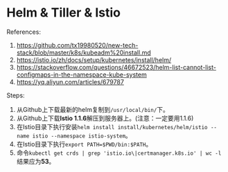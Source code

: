 # Helm & Tiller & Istio

References:

1. https://github.com/tx19980520/new-tech-stack/blob/master/k8s/kubeadm%20install.md
2. https://istio.io/zh/docs/setup/kubernetes/install/helm/
3. https://stackoverflow.com/questions/46672523/helm-list-cannot-list-configmaps-in-the-namespace-kube-system
4. https://yq.aliyun.com/articles/679787

Steps:

1. 从Github上下载最新的helm复制到`/usr/local/bin/`下。
2. 从Github上下载**Istio 1.1.6**解压到服务器上。(注意：一定要用1.1.6)
3. 在Istio目录下执行安装`helm install install/kubernetes/helm/istio --name istio --namespace istio-system`。
4. 在Istio目录下执行`export PATH=$PWD/bin:$PATH`。
5. 命令`kubectl get crds | grep 'istio.io\|certmanager.k8s.io' | wc -l`结果应为**53**。
